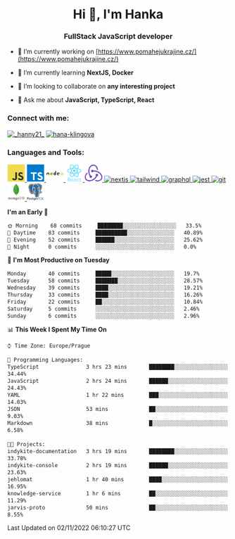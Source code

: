 <h1 align="center">Hi 👋, I'm Hanka</h1>
<h3 align="center">FullStack JavaScript developer</h3>

- 🔭 I’m currently working on [https://www.pomahejukrajine.cz/](https://www.pomahejukrajine.cz/)

- 🌱 I’m currently learning **NextJS, Docker**

- 👯 I’m looking to collaborate on **any interesting project**

- 💬 Ask me about **JavaScript, TypeScript, React**

<h3 align="left">Connect with me:</h3>
<p align="left">
<a href="https://twitter.com/_hanny21_" target="blank"><img align="center" src="https://raw.githubusercontent.com/rahuldkjain/github-profile-readme-generator/master/src/images/icons/Social/twitter.svg" alt="_hanny21_" height="30" width="40" /></a>
<a href="https://linkedin.com/in/hana-klingova" target="blank"><img align="center" src="https://raw.githubusercontent.com/rahuldkjain/github-profile-readme-generator/master/src/images/icons/Social/linked-in-alt.svg" alt="hana-klingova" height="30" width="40" /></a>
</p>

<h3 align="left">Languages and Tools:</h3>
<p align="left"> 
<a href="https://developer.mozilla.org/en-US/docs/Web/JavaScript" target="_blank" rel="noreferrer"> <img src="https://raw.githubusercontent.com/devicons/devicon/master/icons/javascript/javascript-original.svg" alt="javascript" width="40" height="40"/> </a> 
<a href="https://www.typescriptlang.org/" target="_blank" rel="noreferrer"> <img src="https://raw.githubusercontent.com/devicons/devicon/master/icons/typescript/typescript-original.svg" alt="typescript" width="40" height="40"/> </a> 
<a href="https://nodejsorg" target="_blank" rel="noreferrer"> <img src="https://raw.githubusercontent.com/devicons/devicon/master/icons/nodejs/nodejs-original-wordmark.svg" alt="nodejs" width="40" height="40"/> </a> 
<a href="https://reactjs.org/" target="_blank" rel="noreferrer"> <img src="https://raw.githubusercontent.com/devicons/devicon/master/icons/react/react-original-wordmark.svg" alt="react" width="40" height="40"/> </a> 
<a href="https://redux.js.org" target="_blank" rel="noreferrer"> <img src="https://raw.githubusercontent.com/devicons/devicon/master/icons/redux/redux-original.svg" alt="redux" width="40" height="40"/> </a> 
<a href="https://nextjs.org/" target="_blank" rel="noreferrer"> <img src="https://cdn.worldvectorlogo.com/logos/nextjs-2.svg" alt="nextjs" width="40" height="40"/> </a> 
<a href="https://tailwindcss.com/" target="_blank" rel="noreferrer"> <img src="https://www.vectorlogo.zone/logos/tailwindcss/tailwindcss-icon.svg" alt="tailwind" width="40" height="40"/> </a> 
<a href="https://graphql.org" target="_blank" rel="noreferrer"> <img src="https://www.vectorlogo.zone/logos/graphql/graphql-icon.svg" alt="graphql" width="40" height="40"/> </a> 
<a href="https://jestjs.io" target="_blank" rel="noreferrer"> <img src="https://www.vectorlogo.zone/logos/jestjsio/jestjsio-icon.svg" alt="jest" width="40" height="40"/> </a> 
<a href="https://git-scm.com/" target="_blank" rel="noreferrer"> <img src="https://www.vectorlogo.zone/logos/git-scm/git-scm-icon.svg" alt="git" width="40" height="40"/> </a> 
<a href="https://www.mongodb.com/" target="_blank" rel="noreferrer"> <img src="https://raw.githubusercontent.com/devicons/devicon/master/icons/mongodb/mongodb-original-wordmark.svg" alt="mongodb" width="40" height="40"/> </a>  
<a href="https://www.postgresql.org" target="_blank" rel="noreferrer"> <img src="https://raw.githubusercontent.com/devicons/devicon/master/icons/postgresql/postgresql-original-wordmark.svg" alt="postgresql" width="40" height="40"/> </a> 
</p>

<!--START_SECTION:waka-->
**I'm an Early 🐤** 

```text
🌞 Morning    68 commits     ████████░░░░░░░░░░░░░░░░░   33.5% 
🌆 Daytime    83 commits     ██████████░░░░░░░░░░░░░░░   40.89% 
🌃 Evening    52 commits     ██████░░░░░░░░░░░░░░░░░░░   25.62% 
🌙 Night      0 commits      ░░░░░░░░░░░░░░░░░░░░░░░░░   0.0%

```
📅 **I'm Most Productive on Tuesday** 

```text
Monday       40 commits     █████░░░░░░░░░░░░░░░░░░░░   19.7% 
Tuesday      58 commits     ███████░░░░░░░░░░░░░░░░░░   28.57% 
Wednesday    39 commits     ████░░░░░░░░░░░░░░░░░░░░░   19.21% 
Thursday     33 commits     ████░░░░░░░░░░░░░░░░░░░░░   16.26% 
Friday       22 commits     ██░░░░░░░░░░░░░░░░░░░░░░░   10.84% 
Saturday     5 commits      ░░░░░░░░░░░░░░░░░░░░░░░░░   2.46% 
Sunday       6 commits      ░░░░░░░░░░░░░░░░░░░░░░░░░   2.96%

```


📊 **This Week I Spent My Time On** 

```text
⌚︎ Time Zone: Europe/Prague

💬 Programming Languages: 
TypeScript               3 hrs 23 mins       ████████░░░░░░░░░░░░░░░░░   34.44% 
JavaScript               2 hrs 24 mins       ██████░░░░░░░░░░░░░░░░░░░   24.43% 
YAML                     1 hr 22 mins        ███░░░░░░░░░░░░░░░░░░░░░░   14.03% 
JSON                     53 mins             ██░░░░░░░░░░░░░░░░░░░░░░░   9.03% 
Markdown                 38 mins             █░░░░░░░░░░░░░░░░░░░░░░░░   6.58%

🐱‍💻 Projects: 
indykite-documentation   3 hrs 19 mins       ████████░░░░░░░░░░░░░░░░░   33.78% 
indykite-console         2 hrs 19 mins       ██████░░░░░░░░░░░░░░░░░░░   23.63% 
jehlomat                 1 hr 40 mins        ████░░░░░░░░░░░░░░░░░░░░░   16.95% 
knowledge-service        1 hr 6 mins         ██░░░░░░░░░░░░░░░░░░░░░░░   11.29% 
jarvis-proto             50 mins             ██░░░░░░░░░░░░░░░░░░░░░░░   8.55%

```


 Last Updated on 02/11/2022 06:10:27 UTC
<!--END_SECTION:waka-->
